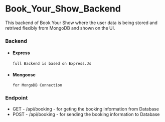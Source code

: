 # Book_Your_Show_Backend

This backend of Book Your Show where the user data is being stored and retrived flexibly from MongoDB and shown on the UI.

### Backend
-  #### Express
       full Backend is based on Express.Js
-  #### Mongoose
       for MongoDB Connection

### Endpoint
- GET - <Url>/api/booking
       - for geting the booking information from Database
- POST - <Url>/api/booking
       - for sending the booking information to Database 
